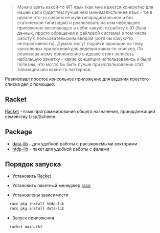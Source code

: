 > Можно взять какой-то ФП язык (как мне кажется конкретно для нашей цели будет тем лучше чем минималистичнее язык - т.е в идеале что-то совсем не мультипарадигмальное и без статической типизации) и реализовать на нем небольшое приложение включающее в себя: какую-то работу с IO (база данных, просто обращения к файловой системе) в том числе работу с пользовательским вводом (хотя бы какую-то интерактивность). Думаю могут подойти вариации на тему консольных приложений для ведения каких-то списков. По реализованному приложению в идеале стоит написать небольшую заметку - какие концепции использовались и были полезны, что могло бы быть лучше при использовании стат. типизации или каких-то паттернов.

Реализовал простое консольное приложение для ведения простого списка дел с помощью:

## Racket

[Racket](https://racket-lang.org/sfc.html) - язык программирования общего назначения, принадлежащий семейству Lisp/Scheme.

## Package

- [data-lib](https://pkgs.racket-lang.org/package/data-lib) - для удобной работы с расширяемыми векторами
- [htdp-lib](https://pkgs.racket-lang.org/package/htdp-lib) - пакет для удобной работы с фалами

## Порядок запуска

- Установить [Racket](https://download.racket-lang.org/)

- Установить пакетный менеджер [raco](https://docs.racket-lang.org/pkg/cmdline.html)

- Установлены зависимости

```bash
  raco pkg install htdp-lib
  raco pkg install data-lib
```

- Запуск приложения

```bash
  racket main.rkt
```
